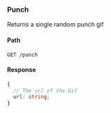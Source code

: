 ### Punch

Returns a single random punch gif

#### Path

```HTTP
GET /punch
```

#### Response

```ts
{
  // The url of the Gif
  url: string;
}
```

